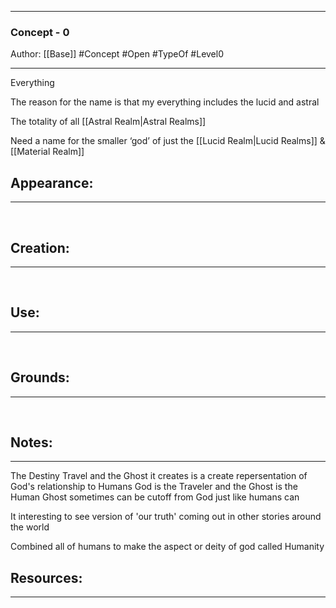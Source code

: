- - -
### Concept - 0
Author: [[Base]]
#Concept #Open #TypeOf #Level0
- - - 
Everything

The reason for the name is that my everything includes the lucid and astral

The totality of all [[Astral Realm|Astral Realms]]

Need a name for the smaller ‘god’ of just the [[Lucid Realm|Lucid Realms]] & [[Material Realm]]

## Appearance:<br>
- - -

<br>

## Creation: <br>
- - -
<br>

## Use:<br>
- - -
<br>

## Grounds:<br>
- - -
<br>

## Notes:<br>
- - - 
The Destiny Travel and the Ghost it creates is a create repersentation of God's relationship to Humans
God is the Traveler and the Ghost is the Human
Ghost sometimes can be cutoff from God just like humans can

It interesting to see version of 'our truth' coming out in other stories around the world

Combined all of humans to make the aspect or deity of god called Humanity

## Resources:
- - -
